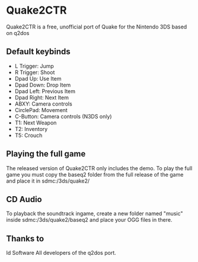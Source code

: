 # Quake2CTR
Quake2CTR is a free, unofficial port of Quake for the Nintendo 3DS based on q2dos

## Default keybinds
- L Trigger: Jump
- R Trigger: Shoot
- Dpad Up: Use Item
- Dpad Down: Drop Item
- Dpad Left: Previous Item
- Dpad Right: Next Item
- ABXY: Camera controls
- CirclePad: Movement
- C-Button: Camera controls (N3DS only)
- T1: Next Weapon
- T2: Inventory
- T5: Crouch

## Playing the full game
The released version of Quake2CTR only includes the demo. To play the full game you must copy the baseq2 folder from the full release of the game and place it in sdmc:/3ds/quake2/

## CD Audio
To playback the soundtrack ingame, create a new folder named "music" inside sdmc:/3ds/quake2/baseq2 and place your OGG files in there.

## Thanks to
Id Software
All developers of the q2dos port.